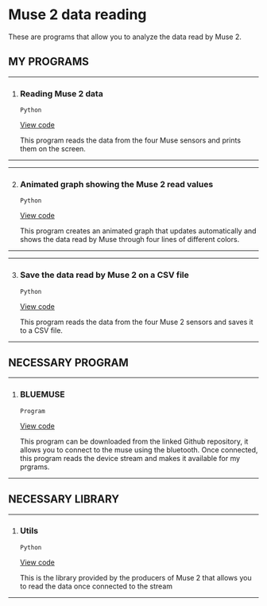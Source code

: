 # Muse 2 data reading
These are programs that allow you to analyze the data read by Muse 2.

## MY PROGRAMS
***
1. ### Reading Muse 2 data

    `Python`

    [View code](https://github.com/Bagnis-Gabriele/Muse2-data_reading/blob/main/read_muse_data/read_muse_data.py)

    This program reads the data from the four Muse sensors and prints them on the screen.
***
***
2. ### Animated graph showing the Muse 2 read values

    `Python`

    [View code](https://github.com/Bagnis-Gabriele/Muse2-data_reading/blob/main/muse_animate_graphic/muse_animated_graphic.py)

    This program creates an animated graph that updates automatically and shows the data read by Muse through four lines of different colors.
***
***
3. ### Save the data read by Muse 2 on a CSV file

    `Python`

    [View code](https://github.com/Bagnis-Gabriele/Muse2-data_reading/blob/main/muse_recording_data_on_csv/muse_recording_data_on_csv.py)

    This program reads the data from the four Muse 2 sensors and saves it to a CSV file.
***

## NECESSARY PROGRAM
***
1. ### BLUEMUSE

    `Program`

    [View code](https://github.com/kowalej/BlueMuse)

    This program can be downloaded from the linked Github repository, it allows you to connect to the muse using the bluetooth.
Once connected, this program reads the device stream and makes it available for my prgrams.
***

## NECESSARY LIBRARY
***
1. ### Utils

    `Python`

    [View code](https://github.com/Bagnis-Gabriele/Muse2-data_reading/blob/main/muse_recording_data_on_csv/utils.py)

    This is the library provided by the producers of Muse 2 that allows you to read the data once connected to the stream
***
